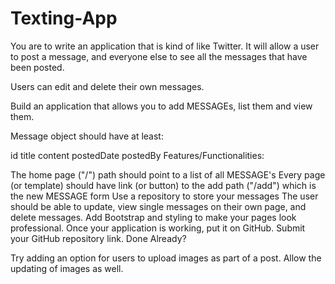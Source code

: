 # Texting-App
You are to write an application that is kind of like Twitter. It will allow a user to
post a message, and everyone else to see all the messages that have been posted. 

Users can edit and delete their own messages. 

Build an application that allows you to add MESSAGEs, list them and view them.

Message object should have at least:

id
title
content
postedDate
postedBy
Features/Functionalities:

The home page ("/") path should point to a list of all MESSAGE's
Every page (or template) should have link (or button) to the add path 
("/add") which is the new MESSAGE form
Use a repository to store your messages
The user should be able to update, view single messages on their own page, and delete messages.
Add Bootstrap and styling to make your pages look professional.
Once your application is working, put it on GitHub.
Submit your GitHub repository link.
Done Already?

Try adding an option for users to upload images as part of a post. Allow the updating of images as well.

